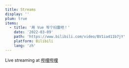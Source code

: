 ```yaml
---
title: Streams
display: ''
plum: true
items:
  - title: '用 Vue 写个扫雷吧！'
    date: '2022-03-09'
    path: 'https://www.bilibili.com/video/BV1ia411b7jY'
    platform: Bilibili
    lang: 'zh'
---
```


<SubNav />

<div slide-enter>

<div i-ri:vidicon-2-line mr2 />
<span op50>Live streaming at <a href="https://space.bilibili.com/668380" target="_blank">哔哩哔哩</a></span>

</div>

<ListPosts :posts="frontmatter.items.reverse()" />
